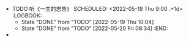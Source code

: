 - TODO 听《一生的忠告》
  SCHEDULED: <2022-05-19 Thu 9:00 .+1d>
  :LOGBOOK:
  * State "DONE" from "TODO" [2022-05-19 Thu 10:04]
  * State "DONE" from "TODO" [2022-05-20 Fri 08:34]
  :END:
-